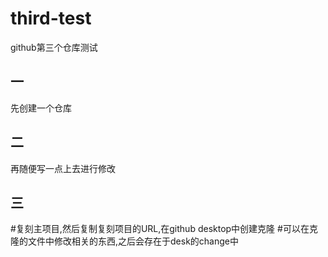 # third-test
github第三个仓库测试
## 一
先创建一个仓库
## 二
再随便写一点上去进行修改
## 三
#复刻主项目,然后复制复刻项目的URL,在github desktop中创建克隆
#可以在克隆的文件中修改相关的东西,之后会存在于desk的change中
